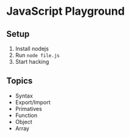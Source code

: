 JavaScript Playground
===
Setup
---
1. Install nodejs
2. Run `node file.js`
3. Start hacking

Topics
---
* Syntax
* Export/Import
* Primatives
* Function
* Object
* Array

